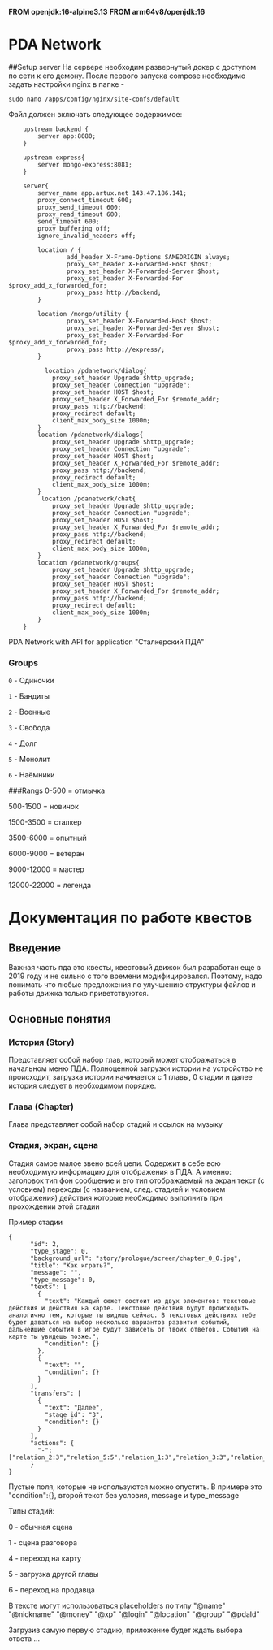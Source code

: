**FROM openjdk:16-alpine3.13**
**FROM arm64v8/openjdk:16**

# PDA Network
##Setup server
На сервере необходим развернутый докер с доступом по сети к его демону.
После первого запуска compose необходимо задать настройки nginx в папке -

    sudo nano /apps/config/nginx/site-confs/default

Файл должен включать следующее содержимое:

        upstream backend {
            server app:8080;
        }
        
        upstream express{
            server mongo-express:8081;
        }
        
        server{
            server_name app.artux.net 143.47.186.141;        
            proxy_connect_timeout 600;
            proxy_send_timeout 600;
            proxy_read_timeout 600;
            send_timeout 600;
            proxy_buffering off;
            ignore_invalid_headers off;
            
            location / {
                    add_header X-Frame-Options SAMEORIGIN always;
                    proxy_set_header X-Forwarded-Host $host;
                    proxy_set_header X-Forwarded-Server $host;
                    proxy_set_header X-Forwarded-For $proxy_add_x_forwarded_for;
                    proxy_pass http://backend;
            }
    
            location /mongo/utility {
                    proxy_set_header X-Forwarded-Host $host;
                    proxy_set_header X-Forwarded-Server $host;
                    proxy_set_header X-Forwarded-For $proxy_add_x_forwarded_for;
                    proxy_pass http://express/;
            }
    
              location /pdanetwork/dialog{
                proxy_set_header Upgrade $http_upgrade;
                proxy_set_header Connection "upgrade";
                proxy_set_header HOST $host;
                proxy_set_header X_Forwarded_For $remote_addr;
                proxy_pass http://backend;
                proxy_redirect default;
                client_max_body_size 1000m;
            }
            location /pdanetwork/dialogs{
                proxy_set_header Upgrade $http_upgrade;
                proxy_set_header Connection "upgrade";
                proxy_set_header HOST $host;
                proxy_set_header X_Forwarded_For $remote_addr;
                proxy_pass http://backend;
                proxy_redirect default;
                client_max_body_size 1000m;
            }
             location /pdanetwork/chat{
                proxy_set_header Upgrade $http_upgrade;
                proxy_set_header Connection "upgrade";
                proxy_set_header HOST $host;
                proxy_set_header X_Forwarded_For $remote_addr;
                proxy_pass http://backend;
                proxy_redirect default;
                client_max_body_size 1000m;
            }
            location /pdanetwork/groups{
                proxy_set_header Upgrade $http_upgrade;
                proxy_set_header Connection "upgrade";
                proxy_set_header HOST $host;
                proxy_set_header X_Forwarded_For $remote_addr;
                proxy_pass http://backend;
                proxy_redirect default;
                client_max_body_size 1000m;
            }
        }

PDA Network with API for application "Сталкерский ПДА"

### Groups

`0` - Одиночки

`1` - Бандиты

`2` - Военные

`3` - Свобода

`4` - Долг

`5` - Монолит

`6` - Наёмники

###Rangs
0-500 = отмычка 

500-1500 = новичок

1500-3500 = сталкер

3500-6000 = опытный

6000-9000 = ветеран

9000-12000 = мастер

12000-22000 = легенда


# Документация по работе квестов
## Введение
Важная часть пда это квесты, квестовый движок был разработан еще в 2019 году и не сильно с того времени модифицировался.
Поэтому, надо понимать что любые предложения по улучшению структуры файлов и работы движка только приветствуются.

## Основные понятия
### История (Story)
Представляет собой набор глав, который может отображаться в начальном меню ПДА.
Полноценной загрузки истории на устройство не происходит, загрузка истории начинается с 1 главы, 0 стадии и далее история следует в необходимом порядке.

### Глава (Chapter)
Глава представляет собой набор стадий и ссылок на музыку

### Стадия, экран, сцена
Стадия самое малое звено всей цепи. Содержит в себе всю необходимую информацию для отображения в ПДА.
А именно:
    заголовок
    тип
    фон
    сообщение и его тип
    отображаемый на экран текст (с условием)
    переходы (с названием, след. стадией  и условием отображения)
    действия которые необходимо выполнить при прохождении этой стадии

Пример стадии
```
{
      "id": 2,
      "type_stage": 0,
      "background_url": "story/prologue/screen/chapter_0_0.jpg",
      "title": "Как играть?",
      "message": "",
      "type_message": 0,
      "texts": [
        {
          "text": "Каждый сюжет состоит из двух элементов: текстовые действия и действия на карте. Текстовые действия будут происходить аналогично тем, которые ты видишь сейчас. В текстовых действиях тебе будет даваться на выбор несколько вариантов развития событий, дальнейшие события в игре будут зависеть от твоих ответов. События на карте ты увидешь позже.",
          "condition": {}
        },
        {
          "text": "",
          "condition": {}
        }
      ],
      "transfers": [
        {
          "text": "Далее",
          "stage_id": "3",
          "condition": {}
        }
      ],
      "actions": {
		"-":["relation_2:3","relation_5:5","relation_1:3","relation_3:3","relation_6:2"]
      }
}
```
Пустые поля, которые не используются можно опустить. В примере это "condition":{}, второй текст без условия, message и type_message 

Типы стадий:

0 - обычная сцена

1 - сцена разговора

4 - переход на карту

5 - загрузка другой главы

6 - переход на продавца

В тексте могут использоваться placeholders по типу
"@name"
"@nickname"
"@money"
"@xp"
"@login"
"@location"
"@group"
"@pdaId"

Загрузив самую первую стадию, приложение будет ждать выбора ответа
...
